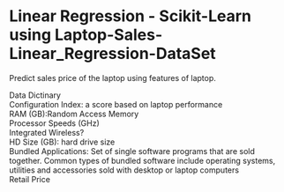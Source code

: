 # Linear Regression - Scikit-Learn using Laptop-Sales-Linear_Regression-DataSet

Predict sales price of the laptop using features of laptop.   
   
Data Dictinary   
Configuration Index: a score based on laptop performance   
RAM (GB):Random Access Memory   
Processor Speeds (GHz)   
Integrated Wireless?   
HD Size (GB): hard drive size    
Bundled Applications: Set of single software programs that are sold together. Common types of bundled software include operating systems, utilities and accessories sold with desktop or laptop computers    
Retail Price
